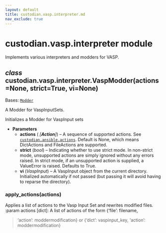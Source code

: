 ```yaml
---
layout: default
title: custodian.vasp.interpreter.md
nav_exclude: true
---
```


# custodian.vasp.interpreter module

Implements various interpreters and modders for VASP.

## *class* custodian.vasp.interpreter.VaspModder(actions=None, strict=True, vi=None)

Bases: [`Modder`](custodian.ansible.interpreter.md#custodian.ansible.interpreter.Modder)

A Modder for VaspInputSets.

Initializes a Modder for VaspInput sets

* **Parameters**
  * **actions** (   *[**Action**]*) – A sequence of supported actions. See
    [`custodian.ansible.actions`](custodian.ansible.actions.md#module-custodian.ansible.actions). Default is None,
    which means DictActions and FileActions are supported.
  * **strict** (*bool*) – Indicating whether to use strict mode. In non-strict
    mode, unsupported actions are simply ignored without any
    errors raised. In strict mode, if an unsupported action is
    supplied, a ValueError is raised. Defaults to True.
  * **vi** (*VaspInput*) – A VaspInput object from the current directory.
    Initialized automatically if not passed (but passing it will
    avoid having to reparse the directory).

### apply_actions(actions)

Applies a list of actions to the Vasp Input Set and rewrites modified
files.
:param actions [dict]: A list of actions of the form {‘file’: filename,

> ‘action’: moddermodification} or {‘dict’: vaspinput_key,
> ‘action’: moddermodification}